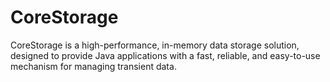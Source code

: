 # CoreStorage
CoreStorage is a high-performance, in-memory data storage solution, designed to provide Java applications with a fast, reliable, and easy-to-use mechanism for managing transient data.
